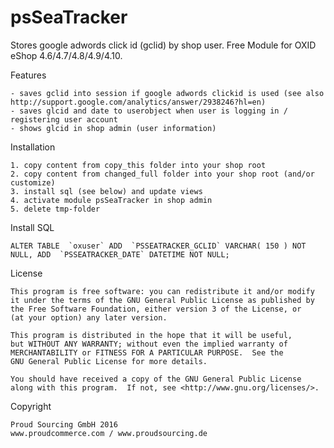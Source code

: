 psSeaTracker
============

Stores google adwords click id (gclid) by shop user.
Free Module for OXID eShop 4.6/4.7/4.8/4.9/4.10.


Features

	- saves gclid into session if google adwords clickid is used (see also http://support.google.com/analytics/answer/2938246?hl=en)
	- saves glcid and date to userobject when user is logging in / registering user account
	- shows glcid in shop admin (user information)


Installation

	1. copy content from copy_this folder into your shop root
	2. copy content from changed_full folder into your shop root (and/or customize)
	3. install sql (see below) and update views
	4. activate module psSeaTracker in shop admin
	5. delete tmp-folder


Install SQL

	ALTER TABLE  `oxuser` ADD  `PSSEATRACKER_GCLID` VARCHAR( 150 ) NOT NULL, ADD  `PSSEATRACKER_DATE` DATETIME NOT NULL;


License

    This program is free software: you can redistribute it and/or modify
    it under the terms of the GNU General Public License as published by
    the Free Software Foundation, either version 3 of the License, or
    (at your option) any later version.

    This program is distributed in the hope that it will be useful,
    but WITHOUT ANY WARRANTY; without even the implied warranty of
    MERCHANTABILITY or FITNESS FOR A PARTICULAR PURPOSE.  See the
    GNU General Public License for more details.

    You should have received a copy of the GNU General Public License
    along with this program.  If not, see <http://www.gnu.org/licenses/>.
    

Copyright

	Proud Sourcing GmbH 2016
	www.proudcommerce.com / www.proudsourcing.de
